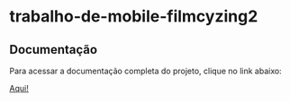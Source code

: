 # trabalho-de-mobile-filmcyzing2

## Documentação

Para acessar a documentação completa do projeto, clique no link abaixo:

[Aqui!](https://docs.google.com/document/d/1Q30mjDWt2W83w2uQ0WqO19HLbhd1yhZaEFjPJtTmDPM/edit?usp=sharing)
